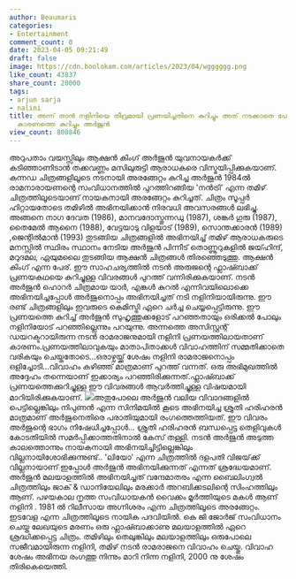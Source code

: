 ```yaml
---
author: Beaumaris
categories:
- Entertainment
comment_count: 0
date: 2023-04-05 09:21:49
draft: false
image: https://cdn.boolokam.com/articles/2023/04/wgggggg.png
like_count: 43837
share_count: 20000
tags:
- arjun sarja
- nalini
title: അന്ന് താൻ നളിനിയെ തീവ്രമായി പ്രണയിച്ചതിനെ കുറിച്ചും അത് നടക്കാതെ പോയതിന്റെ
  കാരണത്തെ കുറിച്ചും അർജുൻ
view_count: 800846
---
```


അറുപതാം വയസ്സിലും ആക്ഷൻ കിംഗ് അർജുൻ യുവനായകർക്ക് കടിഞ്ഞാണിടാൻ തക്കവണ്ണം മസിലുരുട്ടി ആരാധകരെ വിസ്മയിപ്പിക്കുകയാണ്. കന്നഡ ചിത്രങ്ങളിലൂടെ നടനായി അരങ്ങേറ്റം കുറിച്ച അർജുൻ 1984ൽ രാമനാരായണന്റെ സംവിധാനത്തിൽ പുറത്തിറങ്ങിയ 'നൻട്രി' എന്ന തമിഴ് ചിത്രത്തിലൂടെയാണ് നായകനായി അരങ്ങേറ്റം കുറിച്ചത്. ചിത്രം സൂപ്പർ ഹിറ്റായതോടെ തമിഴിൽ അഭിനയിക്കാൻ നിരവധി അവസരങ്ങൾ ലഭിച്ചു. അങ്ങനെ നാഗ ദേവത (1986), മാനവദോസ്തുന്നഡു (1987), ശങ്കർ ഗുരു (1987), തൈമേൽ ആനൈ (1988), വേട്ടയാടു വിളയാട് (1989), സൊന്തക്കാരൻ (1989) ,ജെന്റിൽമാൻ (1993) തുടങ്ങിയ ചിത്രങ്ങളിൽ അഭിനയിച്ച് തമിഴ് ആരാധകരുടെ മനസ്സിൽ സ്ഥിരം സ്ഥാനം നേടിയ അർജുൻ പിന്നീട് തൊണ്ണൂറുകളിൽ ജയ്ഹിന്ദ്, മറുദമല, ഏയുമലൈ തുടങ്ങിയ ആക്ഷൻ ചിത്രങ്ങൾ തിരഞ്ഞെടുത്തു. ആക്ഷൻ കിംഗ് എന്ന പേര്. ഈ സാഹചര്യത്തിൽ നടൻ അരുജന്റെ ഫ്ലാഷ്ബാക്ക് പ്രണയകഥയെ കുറിച്ചുള്ള വിവരങ്ങൾ പുറത്ത് വന്നിരിക്കുകയാണ്. നടൻ അർജുൻ ഹൊറർ ചിത്രമായ യാർ, എങ്കൾ കുറൽ എന്നിവയിലൊക്കെ അഭിനയിച്ചപ്പോൾ അർജുനൊപ്പം അഭിനയിച്ചത് നടി നളിനിയായിരുന്നു. ഈ രണ്ട് ചിത്രങ്ങളിലും ഇവരുടെ കെമിസ്ട്രി ഏറെ ചർച്ച ചെയ്യപ്പെട്ടിരുന്നു. ഈ പ്രണയത്തെ കുറിച്ച് അർജുൻ സുഹൃത്തുക്കളോട് പറഞ്ഞതായും ഒരിക്കൽ പോലും നളിനിയോട് പറഞ്ഞില്ലെന്നും പറയുന്നു. അന്നത്തെ അസിസ്റ്റന്റ് ഡയറക്ടറായിരുന്ന നടൻ രാമരാജനുമായി നളിനി പ്രണയത്തിലായതാണ് കാരണം.പ്രണയത്തിലാവുകയും മാതാപിതാക്കൾ വിവാഹത്തിന് സമ്മതിക്കാതെ വരികയും ചെയ്തതോടെ...ഒരാഴ്ചയ്ക്ക് ശേഷം നളിനി രാമരാജനൊപ്പം ഒളിച്ചോടി...വിവാഹം കഴിഞ്ഞ് മാത്രമാണ് പുറത്ത് വന്നത്. ഒരു അഭിമുഖത്തിൽ അദ്ദേഹം തന്നെയാണ് ഇക്കാര്യം പറഞ്ഞിരിക്കുന്നത്.ഫ്ലാഷ്ബാക്ക് പ്രണയത്തെക്കുറിച്ചുള്ള ഈ വിവരങ്ങൾ ആവർത്തിച്ചുള്ള വിഷയമായി മാറിയിരിക്കുകയാണ്. ![](https://cdn.boolokam.com/articles/2023/04/wgggggg.png)അതുപോലെ അർജുൻ വലിയ വിവാദങ്ങളിൽ പെട്ടില്ലെങ്കിലും നിപുണൻ എന്ന സിനിമയിൽ കൂടെ അഭിനയിച്ച ശ്രുതി ഹരിഹരൻ മാത്രമാണ് അർജുനെതിരെ പരാതിയുമായി രംഗത്തെത്തിയത്. ഈ വിവരം അർജുന്റെ ഭാഗം നിഷേധിച്ചപ്പോൾ... ശ്രുതി ഹരിഹരൻ ബന്ധപ്പെട്ട തെളിവുകൾ കോടതിയിൽ സമർപ്പിക്കാത്തതിനാൽ കേസ് തള്ളി. നടൻ അർജുൻ അടുത്ത കാലത്തൊന്നും നായകനായി അഭിനയിച്ചിട്ടില്ലെങ്കിലും വില്ലനായിശോഭിക്കുന്നുണ്ട്.. 'ലിയോ' എന്ന ചിത്രത്തിൽ ദളപതി വിജയ്‌ക്ക് വില്ലനായാണ് ഇപ്പോൾ അർജുൻ അഭിനയിക്കുന്നത് എന്നത് ശ്രദ്ധേയമാണ്. അർജുൻ മലയാളത്തിൽ അഭിനയിച്ചത് വന്ദേമാതരം എന്ന ബൈലിംഗ്വൽ ചിത്രത്തിലും ജാക് & ഡാനിയേലിലും മരക്കാർ അറബിക്കടലിന്റെ സിംഹത്തിലും ആണ്. പഴയകാല നൃത്ത സംവിധായകൻ വൈക്കം മൂർത്തിയുടെ മകൾ ആണ് നളിനി . 1981 ൽ റിലീസായ അഗ്നിശരം എന്ന ചിത്രത്തിലൂടെ അരങ്ങേറ്റം. ഇടവേള എന്ന ചിത്രത്തിലൂടെ നായിക പദവിയിൽ. കെ ജി ജോർജ് സംവിധാനം ചെയ്ത ലേഖയുടെ മരണം ഒരു ഫ്ലാഷ്ബാക്കാണു മലയാളത്തിൽ ഏറെ ശ്രദ്ധിക്കപ്പെട്ട ചിത്രം. തമിഴിലും തെലുങ്കിലും മലയാളത്തിലും ഒരുപോലെ സജീവമായിരുന്ന നളിനി, തമിഴ് നടൻ രാമരാജനെ വിവാഹം ചെയ്തു. വിവാഹ ശേഷം അഭിനയ രംഗത്തു നിന്നും മാറി നിന്ന നളിനി, 2000 നു ശേഷം തിരികെയെത്തി.